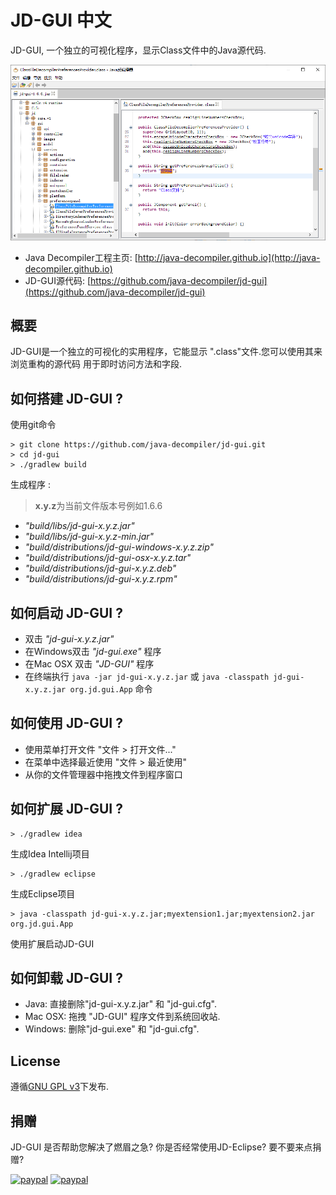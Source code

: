 # JD-GUI 中文

JD-GUI, 一个独立的可视化程序，显示Class文件中的Java源代码.

![](src/website/img/jd-gui-zh.png)

- Java Decompiler工程主页: [http://java-decompiler.github.io](http://java-decompiler.github.io)
- JD-GUI源代码: [https://github.com/java-decompiler/jd-gui](https://github.com/java-decompiler/jd-gui)

## 概要
JD-GUI是一个独立的可视化的实用程序，它能显示
".class"文件.您可以使用其来浏览重构的源代码
用于即时访问方法和字段.

## 如何搭建 JD-GUI ?
使用git命令
```
> git clone https://github.com/java-decompiler/jd-gui.git
> cd jd-gui
> ./gradlew build 
```
生成程序 :
>**x.y.z**为当前文件版本号例如1.6.6
- _"build/libs/jd-gui-x.y.z.jar"_
- _"build/libs/jd-gui-x.y.z-min.jar"_
- _"build/distributions/jd-gui-windows-x.y.z.zip"_
- _"build/distributions/jd-gui-osx-x.y.z.tar"_
- _"build/distributions/jd-gui-x.y.z.deb"_
- _"build/distributions/jd-gui-x.y.z.rpm"_

## 如何启动 JD-GUI ?
- 双击 _"jd-gui-x.y.z.jar"_
- 在Windows双击 _"jd-gui.exe"_ 程序
- 在Mac OSX 双击 _"JD-GUI"_ 程序
- 在终端执行 `java -jar jd-gui-x.y.z.jar` 或 `java -classpath jd-gui-x.y.z.jar org.jd.gui.App` 命令

## 如何使用 JD-GUI ?
- 使用菜单打开文件 "文件 > 打开文件..."
- 在菜单中选择最近使用 "文件 > 最近使用"
- 从你的文件管理器中拖拽文件到程序窗口

## 如何扩展 JD-GUI ?
```
> ./gradlew idea 
```
生成Idea Intellij项目
```
> ./gradlew eclipse
```
生成Eclipse项目
```
> java -classpath jd-gui-x.y.z.jar;myextension1.jar;myextension2.jar org.jd.gui.App
```
使用扩展启动JD-GUI

## 如何卸载 JD-GUI ?
- Java: 直接删除"jd-gui-x.y.z.jar" 和 "jd-gui.cfg".
- Mac OSX: 拖拽 "JD-GUI" 程序文件到系统回收站.
- Windows: 删除"jd-gui.exe" 和 "jd-gui.cfg".

## License
遵循[GNU GPL v3](LICENSE)下发布.

## 捐赠
JD-GUI 是否帮助您解决了燃眉之急? 你是否经常使用JD-Eclipse? 要不要来点捐赠?

[![paypal](https://raw.githubusercontent.com/java-decompiler/jd-gui/master/src/website/img/btn_donate_euro.gif)](https://www.paypal.com/cgi-bin/webscr?cmd=_s-xclick&hosted_button_id=C88ZMVZ78RF22) [![paypal](https://raw.githubusercontent.com/java-decompiler/jd-gui/master/src/website/img/btn_donate_usd.gif)](https://www.paypal.com/cgi-bin/webscr?cmd=_s-xclick&hosted_button_id=CRMXT4Y4QLQGU)
